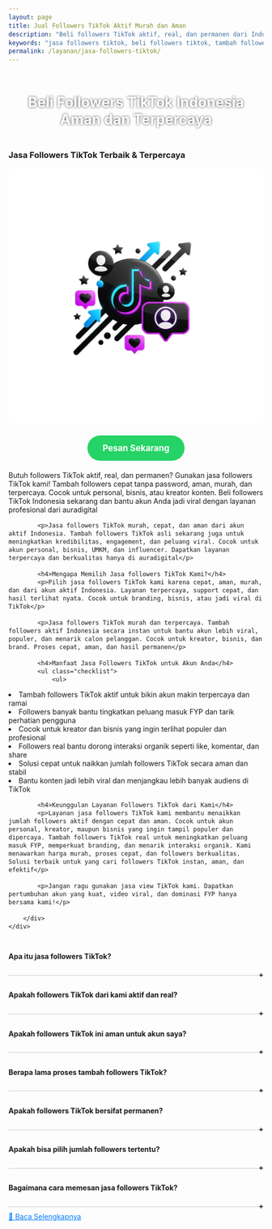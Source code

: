 ```yaml
---
layout: page
title: Jual Followers TikTok Aktif Murah dan Aman
description: "Beli followers TikTok aktif, real, dan permanen dari Indonesia. Jasa tambah followers TikTok cepat, murah, dan terpercaya. Aman tanpa password! Cocok untuk kreator, bisnis, dan influencer. Jual followers TikTok asli yang bantu konten viral. Order sekarang dan tingkatkan kredibilitas akun TikTok Anda!"
keywords: "jasa followers tiktok, beli followers tiktok, tambah followers tiktok, followers tiktok murah, jual followers tiktok, followers tiktok aktif, followers tiktok real, followers tiktok Indonesia, followers tiktok terpercaya, followers tiktok permanen, followers tiktok cepat, order followers tiktok, jasa tambah followers tiktok, jasa jual followers tiktok, beli followers tiktok Indonesia, followers tiktok aman, jasa followers murah, jasa followers real, beli followers asli, followers tiktok tanpa password, jasa tiktok, jasa tiktok murah, followers akun tiktok, jasa followers viral, followers organik tiktok, beli followers tiktok terpercaya, followers tiktok langsung masuk, jasa followers instan, jasa menaikkan followers tiktok, followers untuk tiktok bisnis, followers tiktok creator, jasa social media tiktok, layanan followers tiktok, beli followers tiktok aktif Indonesia, jasa social proof tiktok"
permalink: /layanan/jasa-followers-tiktok/
---
```


<script type="application/ld+json">
{
  "@context": "https://schema.org",
  "@graph": [
    {
      "@type": "WebSite",
      "@id": "https://auradigital.id/#website",
      "url": "https://auradigital.id/",
      "name": "auradigital.id"
    },
    {
      "@type": "WebPage",
      "@id": "https://auradigital.id/layanan/jasa-followers-tiktok/#webpage",
      "url": "https://auradigital.id/layanan/jasa-followers-tiktok/",
      "name": "Jasa Followers TikTok Aktif Indonesia - Aman & Cepat",
      "isPartOf": {
        "@id": "https://auradigital.id/#website"
      },
      "breadcrumb": {
        "@id": "https://auradigital.id/layanan/jasa-followers-tiktok/#breadcrumb"
      },
      "description": "Beli followers TikTok aktif dan real dari pengguna Indonesia. Jasa followers TikTok terpercaya, murah, cepat, dan aman tanpa password. Tambah followers TikTok sekarang untuk tingkatkan kredibilitas dan viralitas akun Anda. Layanan jual followers TikTok permanen dan instan. Cocok untuk akun personal, bisnis, dan kreator konten. Order followers TikTok terbaik hanya di AuraDigital"
    },
    {
      "@type": "Service",
      "name": "Jasa Followers TikTok",
      "serviceType": "Social Media Engagement",
      "provider": {
        "@type": "WebSite",
        "name": "auradigital.id",
        "url": "https://auradigital.id/"
      },
      "areaServed": {
        "@type": "Country",
        "name": "Indonesia"
      },
      "description": "Jual followers TikTok aktif, real, dan permanen. Tambah followers TikTok cepat tanpa password. Followers Indonesia aman, murah, dan terpercaya. Pesan sekarang untuk meningkatkan akun bisnis atau personal Anda. Cocok untuk kreator, brand, dan UMKM. Layanan terbaik untuk beli followers TikTok instan dan organik"
    },
    {
      "@type": "Product",
      "name": "Followers TikTok Aktif",
      "image": "https://raw.githubusercontent.com/AzkaAtta/azkaatta.github.io/main/image/jasa-followers-tiktok.webp",
      "description": "Tambah followers TikTok aktif dan real tanpa ribet! Kami menyediakan jasa followers TikTok Indonesia yang aman, cepat, dan terpercaya. Dapatkan followers permanen untuk meningkatkan engagement, kepercayaan, dan peluang viral. Cocok untuk akun personal, bisnis, selebgram, kreator konten, hingga UMKM. Jasa kami tanpa password, harga murah, dan proses instan. Beli followers TikTok sekarang juga dan buktikan hasilnya!",
      "brand": {
        "@type": "Brand",
        "name": "auradigital.id"
      },
      "offers": {
        "@type": "Offer",
        "priceCurrency": "IDR",
        "price": "2000",
        "availability": "https://schema.org/InStock",
        "url": "https://auradigital.id/layanan/jasa-view-tiktok/"
      }
    },
    {
      "@type": "BreadcrumbList",
      "@id": "https://auradigital.id/layanan/jasa-followers-tiktok/#breadcrumb",
      "itemListElement": [
        {
          "@type": "ListItem",
          "position": 1,
          "name": "Home",
          "item": "https://auradigital.id/"
        },
        {
          "@type": "ListItem",
          "position": 2,
          "name": "Layanan",
          "item": "https://auradigital.id/layanan/"
        },
        {
          "@type": "ListItem",
          "position": 3,
          "name": "Jasa followers TikTok",
          "item": "https://auradigital.id/layanan/jasa-followers-tiktok/"
        }
      ]
    },
    {
      "@type": "FAQPage",
      "mainEntity": [
        {
          "@type": "Question",
          "name": "Apakah Followers TikTok dari layanan ini real?",
          "acceptedAnswer": {
            "@type": "Answer",
            "text": "Ya, layanan kami menyediakan Followers TikTok aktif dari pengguna Indonesia yang real dan aman."
          }
        },
        {
          "@type": "Question",
          "name": "Berapa lama proses penambahan followers?",
          "acceptedAnswer": {
            "@type": "Answer",
            "text": "Proses penambahan followers biasanya berlangsung dalam 1-10 menit setelah pembayaran berhasil."
          }
        }
      ]
    }
  ]
}
</script>


<h1 style="text-align: center; color: #fff; text-shadow: 0 0 4px rgba(0,0,0,0.7); padding: 20px 15px;">
    Beli Followers TikTok Indonesia Aman dan Terpercaya
</h1>

<div class="jasa-followers-tiktok-container">
    <div class="service-card" id="jasa-followers-tiktok-card" onclick="toggleService(this)">
        <h3>Jasa Followers TikTok Terbaik & Terpercaya</h3>
        <img src="https://raw.githubusercontent.com/AzkaAtta/azkaatta.github.io/main/image/jasa-followers-tiktok.webp" alt="jasa-followers-tiktok" style="max-width:100%; height:auto;" loading="lazy">
        <a href="https://wa.me/62895402343693?text=Halo,%20saya%20tertarik%20dengan%20Jasa%20followers%20TikTok.%20Bisa%20info%20lebih%20lanjut?" target="_blank" class="whatsapp-button" style="display: block; width: fit-content; margin: 20px auto; padding: 15px 30px; background-color: #25D366; color: white; text-align: center; text-decoration: none; border-radius: 50px; font-size: 1.2em; font-weight: bold; transition: background-color 0.3s ease;">
            Pesan Sekarang
        </a>
        <div class="service-description">
            <p>Butuh followers TikTok aktif, real, dan permanen? Gunakan jasa followers TikTok kami! Tambah followers cepat tanpa password, aman, murah, dan terpercaya. Cocok untuk personal, bisnis, atau kreator konten. Beli followers TikTok Indonesia sekarang dan bantu akun Anda jadi viral dengan layanan profesional dari auradigital</p>

            <p>Jasa followers TikTok murah, cepat, dan aman dari akun aktif Indonesia. Tambah followers TikTok asli sekarang juga untuk meningkatkan kredibilitas, engagement, dan peluang viral. Cocok untuk akun personal, bisnis, UMKM, dan influencer. Dapatkan layanan terpercaya dan berkualitas hanya di auradigital</p>

            <h4>Mengapa Memilih Jasa followers TikTok Kami?</h4>
            <p>Pilih jasa followers TikTok kami karena cepat, aman, murah, dan dari akun aktif Indonesia. Layanan terpercaya, support cepat, dan hasil terlihat nyata. Cocok untuk branding, bisnis, atau jadi viral di TikTok</p>

            <p>Jasa followers TikTok murah dan terpercaya. Tambah followers aktif Indonesia secara instan untuk bantu akun lebih viral, populer, dan menarik calon pelanggan. Cocok untuk kreator, bisnis, dan brand. Proses cepat, aman, dan hasil permanen</p>

            <h4>Manfaat Jasa Followers TikTok untuk Akun Anda</h4>
            <ul class="checklist">
                <ul>
  <li>Tambah followers TikTok aktif untuk bikin akun makin terpercaya dan ramai</li>
  <li>Followers banyak bantu tingkatkan peluang masuk FYP dan tarik perhatian pengguna</li>
  <li>Cocok untuk kreator dan bisnis yang ingin terlihat populer dan profesional</li>
  <li>Followers real bantu dorong interaksi organik seperti like, komentar, dan share</li>
  <li>Solusi cepat untuk naikkan jumlah followers TikTok secara aman dan stabil</li>
  <li>Bantu konten jadi lebih viral dan menjangkau lebih banyak audiens di TikTok</li>
</ul>

            <h4>Keunggulan Layanan Followers TikTok dari Kami</h4>
            <p>Layanan jasa followers TikTok kami membantu menaikkan jumlah followers aktif dengan cepat dan aman. Cocok untuk akun personal, kreator, maupun bisnis yang ingin tampil populer dan dipercaya. Tambah followers TikTok real untuk meningkatkan peluang masuk FYP, memperkuat branding, dan menarik interaksi organik. Kami menawarkan harga murah, proses cepat, dan followers berkualitas. Solusi terbaik untuk yang cari followers TikTok instan, aman, dan efektif</p>

            <p>Jangan ragu gunakan jasa view TikTok kami. Dapatkan pertumbuhan akun yang kuat, video viral, dan dominasi FYP hanya bersama kami!</p>

        </div>
    </div>
</div>

<style>
  .accordion-item {
    border-bottom: 1px solid #ccc;
    padding: 10px 0;
  }
  .accordion-title {
    cursor: pointer;
    font-weight: bold;
    position: relative;
  }
  .accordion-title::after {
    content: '+';
    position: absolute;
    right: 0;
  }
  .accordion-title.active::after {
    content: '-';
  }
  .accordion-content {
    display: none;
    padding: 10px 0;
  }
  .accordion-content.show {
    display: block;
  }
</style>

<div class="accordion">

  <div class="accordion-item">
  <div class="accordion-title"><h4>Apa itu jasa followers TikTok?</h4></div>
  <div class="accordion-content">
    Jasa followers TikTok adalah layanan untuk menambah jumlah pengikut akun TikTok Anda secara instan. Followers ini bisa meningkatkan kepercayaan dan potensi akun Anda masuk FYP.
  </div>
</div>

<div class="accordion-item">
  <div class="accordion-title"><h4>Apakah followers TikTok dari kami aktif dan real?</h4></div>
  <div class="accordion-content">
    Ya, followers TikTok yang kami berikan berasal dari akun aktif dan real, bukan bot. Kami mengutamakan kualitas demi keamanan akun Anda.
  </div>
</div>

<div class="accordion-item">
  <div class="accordion-title"><h4>Apakah followers TikTok ini aman untuk akun saya?</h4></div>
  <div class="accordion-content">
    Layanan kami 100% aman dan tidak melanggar ketentuan TikTok. Kami sudah membantu ribuan akun tanpa masalah banned atau penurunan followers.
  </div>
</div>

<div class="accordion-item">
  <div class="accordion-title"><h4>Berapa lama proses tambah followers TikTok?</h4></div>
  <div class="accordion-content">
    Proses penambahan followers TikTok berlangsung cepat, mulai dari beberapa menit hingga maksimal 24 jam tergantung jumlah pesanan.
  </div>
</div>

<div class="accordion-item">
  <div class="accordion-title"><h4>Apakah followers TikTok bersifat permanen?</h4></div>
  <div class="accordion-content">
    Followers TikTok dari kami bersifat permanen dengan catatan mengikuti pedoman konten yang baik. Kami juga menyediakan refill jika ada pengurangan dalam waktu tertentu.
  </div>
</div>

<div class="accordion-item">
  <div class="accordion-title"><h4>Apakah bisa pilih jumlah followers tertentu?</h4></div>
  <div class="accordion-content">
    Tentu saja. Anda bebas memilih jumlah followers TikTok sesuai kebutuhan, mulai dari 100 hingga puluhan ribu pengikut.
  </div>
</div>

<div class="accordion-item">
  <div class="accordion-title"><h4>Bagaimana cara memesan jasa followers TikTok?</h4></div>
  <div class="accordion-content">
    Anda cukup mengirimkan username TikTok Anda saat melakukan pemesanan. Tidak perlu password atau akses login.
  </div>
</div>
</div>

<script>
  const titles = document.querySelectorAll(".accordion-title");
  titles.forEach(title => {
    title.addEventListener("click", () => {
      const content = title.nextElementSibling;
      title.classList.toggle("active");
      content.classList.toggle("show");
    });
  });
</script>


<style>
  .hidden-content { display: none; margin-top: 10px; }
  .toggle-btn { cursor: pointer; color: #007bff; text-decoration: underline; margin-top: 10px; display: inline-block; }
</style>

<div class="toggle-btn" onclick="toggleHidden()">📌 Baca Selengkapnya</div>
<div id="hiddenContent" class="hidden-content">
  <li>Jasa followers TikTok murah dan real, bantu naikkan followers aktif Indonesia agar akun makin dipercaya.</li>
  <li>Tambah followers TikTok cepat dan aman, cocok untuk kreator, bisnis, maupun TikTok Shop.</li>
  <li>Followers TikTok real dan aktif, bantu tingkatkan peluang masuk FYP dan jangkauan konten lebih luas.</li>
  <li>Beli followers TikTok terpercaya, followers stabil dari pengguna nyata untuk semua jenis konten.</li>
  <li>Followers TikTok organik bantu tingkatkan interaksi seperti like, komentar, dan share secara alami.</li>
  <li>Solusi followers TikTok cepat dan aman, pas untuk akun jualan, hiburan, hingga edukasi.</li>
  <li>Jual followers TikTok asli, langsung aktif, cocok untuk branding personal dan bisnis online.</li>
  <li>Cari followers TikTok murah dan real? Kami sediakan layanan cepat dan bergaransi.</li>
  <li>Followers TikTok aktif dan stabil bantu konten viral dan menaikkan kepercayaan audiens baru.</li>
  <li>Tambah followers TikTok real, cocok untuk pemula yang ingin tampil lebih profesional.</li>
  <li>Followers TikTok asli dan aktif, cocok untuk konten promosi, challenge, dan daily vlog.</li>
  <li>Jasa followers TikTok terpercaya dan cepat, bantu percepat pertumbuhan akun Anda.</li>
  <li>Beli followers TikTok real dan murah, akun Anda terlihat ramai dan lebih menarik.</li>
  <li>Layanan followers TikTok terbaik untuk bantu tingkatkan engagement dan daya tarik konten.</li>
  <li>Followers TikTok Indonesia real dan aktif, cocok untuk konten lokal dan bisnis UMKM.</li>
  <li>Promo followers TikTok murah, hasil cepat dan aman untuk kreator semua level.</li>
  <li>Followers TikTok organik bantu dorong performa konten sesuai algoritma TikTok terkini.</li>
  <li>Tambah followers TikTok terpercaya, real dari akun aktif tanpa risiko.</li>
  <li>Layanan followers TikTok asli dan aman, bantu optimasi akun agar cepat dikenal.</li>
  <li>Followers TikTok aktif bantu video Anda viral dan mendapatkan banyak penonton baru.</li>
  <li>Followers TikTok termurah untuk konten jualan, hiburan, bisnis, dan personal branding.</li>
  <li>Beli followers TikTok aktif dan real untuk tingkatkan otoritas akun dan kepercayaan audiens.</li>
  <li>Followers TikTok real bantu konten naik FYP dan tampil profesional di mata pengikut baru.</li>
  <li>Layanan followers TikTok cepat masuk, cocok untuk campaign dan promosi produk.</li>
  <li>Tambah followers TikTok otomatis dan real bantu boost algoritma TikTok Anda.</li>
  <li>Followers TikTok terpercaya dan berkualitas bantu akun makin dikenal luas.</li>
  <li>Jasa followers TikTok real dan aktif cocok untuk content creator dan bisnis online shop.</li>
  <li>Followers TikTok stabil dan aman bantu konten disukai lebih banyak orang.</li>
  <li>Layanan followers TikTok paling murah dan aman dari akun asli dan aktif Indonesia.</li>
</div>

<script>
  function toggleHidden() {
    var content = document.getElementById("hiddenContent");
    var button = document.querySelector(".toggle-btn");
    if (content.style.display === "none") {
      content.style.display = "block";
      button.textContent = "📌 Tutup Selengkapnya";
    } else {
      content.style.display = "none";
      button.textContent = "📌 Baca Selengkapnya";
    }
  }
</script>

